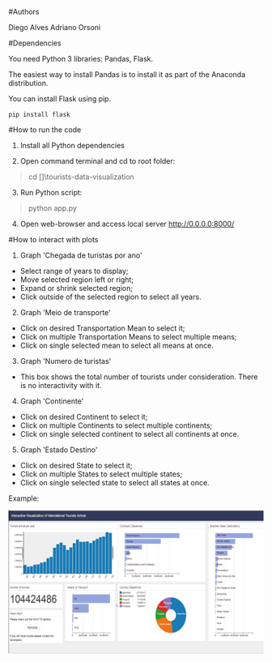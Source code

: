 #Authors

Diego Alves
Adriano Orsoni

#Dependencies

You need Python 3 libraries: Pandas, Flask.

The easiest way to install Pandas is to install it as part of the Anaconda distribution.

You can install Flask using pip.

	pip install flask

#How to run the code

1. Install all Python dependencies

2. Open command terminal and cd to root folder:
> cd []\tourists-data-visualization

3. Run Python script:
> python app.py

4. Open web-browser and access local server http://0.0.0.0:8000/


#How to interact with plots

1. Graph 'Chegada de turistas por ano'
- Select range of years to display;
- Move selected region left or right;
- Expand or shrink selected region;
- Click outside of the selected region to select all years.

2. Graph 'Meio de transporte'
- Click on desired Transportation Mean to select it;
- Click on multiple Transportation Means to select multiple means;
- Click on single selected mean to select all means at once.

3. Graph 'Numero de turistas'
- This box shows the total number of tourists under consideration. There is no interactivity with it.

4. Graph 'Continente'
- Click on desired Continent to select it;
- Click on multiple Continents to select multiple continents;
- Click on single selected continent to select all continents at once.

5. Graph 'Estado Destino'
- Click on desired State to select it;
- Click on multiple States to select multiple states;
- Click on single selected state to select all states at once.

Example:

![Alt text](static/img/dashboard.gif?raw=true "Dashboard Tourists Data Visualization")


